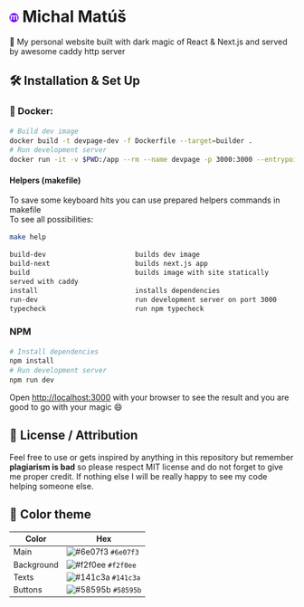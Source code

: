 # ![Alt text](./public/favicon-16x16.png) Michal Matúš

🧙 My personal website built with dark magic of React & Next.js and served by awesome caddy http server

## 🛠 Installation & Set Up

### 🐋 Docker:

```bash
# Build dev image
docker build -t devpage-dev -f Dockerfile --target=builder .
# Run development server
docker run -it -v $PWD:/app --rm --name devpage -p 3000:3000 --entrypoint npm devpage-dev run dev
```

#### Helpers (makefile)

To save some keyboard hits you can use prepared helpers commands in makefile  
To see all possibilities:

```bash
make help
```

```
build-dev                      builds dev image
build-next                     builds next.js app
build                          builds image with site statically served with caddy
install                        installs dependencies
run-dev                        run development server on port 3000
typecheck                      run npm typecheck
```

### NPM

```bash
# Install dependencies
npm install
# Run development server
npm run dev
```

Open [http://localhost:3000](http://localhost:3000) with your browser to see the result and you are good to go with your magic 😄

## 🚨 License / Attribution

Feel free to use or gets inspired by anything in this repository but remember **plagiarism is bad** so please respect MIT license and do not forget to give me proper credit. If nothing else I will be really happy to see my code helping someone else.

## 🎨 Color theme

| Color      | Hex                                                                |
| ---------- | ------------------------------------------------------------------ |
| Main       | ![#6e07f3](https://via.placeholder.com/10/6e07f3?text=+) `#6e07f3` |
| Background | ![#f2f0ee](https://via.placeholder.com/10/f2f0ee?text=+) `#f2f0ee` |
| Texts      | ![#141c3a](https://via.placeholder.com/10/141c3a?text=+) `#141c3a` |
| Buttons    | ![#58595b](https://via.placeholder.com/10/58595b?text=+) `#58595b` |
